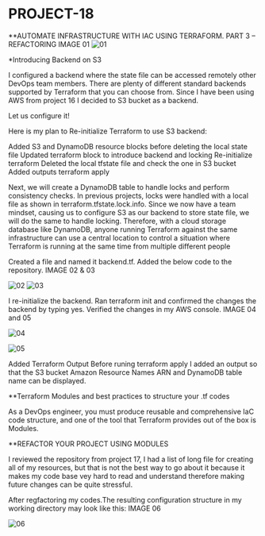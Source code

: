 # PROJECT-18

**AUTOMATE INFRASTRUCTURE WITH IAC USING TERRAFORM. PART 3 – REFACTORING IMAGE 01
![01](https://user-images.githubusercontent.com/91284177/167148267-e7eb13dd-5234-47d4-84ca-4a2365d121df.png)

*Introducing Backend on S3

I configured a backend where the state file can be accessed remotely other DevOps team members. There are plenty of different standard backends supported by Terraform that you can choose from. Since I have been using AWS from project 16 I decided to S3 bucket as a backend. 

Let us configure it!

Here is my plan to Re-initialize Terraform to use S3 backend:

Added S3 and DynamoDB resource blocks before deleting the local state file
Updated terraform block to introduce backend and locking
Re-initialize terraform
Deleted the local tfstate file and check the one in S3 bucket
Added outputs
terraform apply

Next, we will create a DynamoDB table to handle locks and perform consistency checks. In previous projects, locks were handled with a local file as shown in terraform.tfstate.lock.info. Since we now have a team mindset, causing us to configure S3 as our backend to store state file, we will do the same to handle locking. Therefore, with a cloud storage database like DynamoDB, anyone running Terraform against the same infrastructure can use a central location to control a situation where Terraform is running at the same time from multiple different people

Created a file and named it backend.tf. Added the below code to the repository. IMAGE 02 & 03

![02](https://user-images.githubusercontent.com/91284177/167149429-eeb5ef77-157e-434b-8059-7abe681a384a.png)
![03](https://user-images.githubusercontent.com/91284177/167150530-e66c7332-e94e-4b10-aa8a-b800deb28012.png)


I re-initialize the backend. Ran terraform init and confirmed the changes the backend by typing yes. Verified the changes in my AWS console. IMAGE 04 and 05

![04](https://user-images.githubusercontent.com/91284177/167151799-cab9b3e6-a3a1-412d-92fd-13fa478eaa5f.png)

![05](https://user-images.githubusercontent.com/91284177/167151815-99406cae-5be2-4a6f-b7f0-6e4123c36873.png)

Added Terraform Output
Before runing terraform apply I added an output so that the S3 bucket Amazon Resource Names ARN and DynamoDB table name can be displayed.

**Terraform Modules and best practices to structure your .tf codes

As a DevOps engineer, you must produce reusable and comprehensive IaC code structure, and one of the tool that Terraform provides out of the box is Modules.

**REFACTOR YOUR PROJECT USING MODULES

I reviewed the repository from project 17, I had a list of long file for creating all of my resources, but that is not the best way to go about it because it makes my code base vey hard to read and understand therefore making future changes can be quite stressful.

After regfactoring my codes.The resulting configuration structure in my working directory may look like this: IMAGE 06

![06](https://user-images.githubusercontent.com/91284177/167158045-c1e12844-2f9e-4276-9451-e02f4eb12a41.png)




